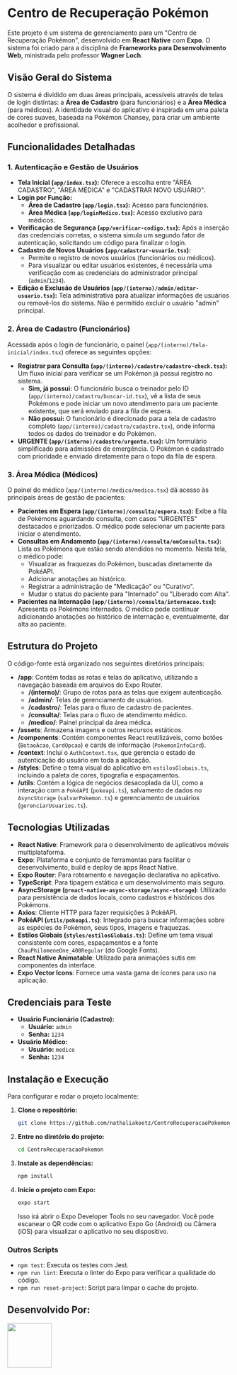 # Centro de Recuperação Pokémon

Este projeto é um sistema de gerenciamento para um "Centro de Recuperação Pokémon", desenvolvido em **React Native** com **Expo**. O sistema foi criado para a disciplina de **Frameworks para Desenvolvimento Web**, ministrada pelo professor **Wagner Loch**.

## Visão Geral do Sistema

O sistema é dividido em duas áreas principais, acessíveis através de telas de login distintas: a **Área de Cadastro** (para funcionários) e a **Área Médica** (para médicos). A identidade visual do aplicativo é inspirada em uma paleta de cores suaves, baseada na Pokémon Chansey, para criar um ambiente acolhedor e profissional.

## Funcionalidades Detalhadas

### 1\. Autenticação e Gestão de Usuários

  * **Tela Inicial (`app/index.tsx`):** Oferece a escolha entre "ÁREA CADASTRO", "ÁREA MÉDICA" e "CADASTRAR NOVO USUÁRIO".
  * **Login por Função:**
      * **Área de Cadastro (`app/login.tsx`):** Acesso para funcionários.
      * **Área Médica (`app/loginMedico.tsx`):** Acesso exclusivo para médicos.
  * **Verificação de Segurança (`app/verificar-codigo.tsx`):** Após a inserção das credenciais corretas, o sistema simula um segundo fator de autenticação, solicitando um código para finalizar o login.
  * **Cadastro de Novos Usuários (`app/cadastrar-usuario.tsx`):**
      * Permite o registro de novos usuários (funcionários ou médicos).
      * Para visualizar ou editar usuários existentes, é necessária uma verificação com as credenciais do administrador principal (`admin`/`1234`).
  * **Edição e Exclusão de Usuários (`app/(interno)/admin/editar-usuario.tsx`):** Tela administrativa para atualizar informações de usuários ou removê-los do sistema. Não é permitido excluir o usuário "admin" principal.

### 2\. Área de Cadastro (Funcionários)

Acessada após o login de funcionário, o painel (`app/(interno)/tela-inicial/index.tsx`) oferece as seguintes opções:

  * **Registrar para Consulta (`app/(interno)/cadastro/cadastro-check.tsx`):** Um fluxo inicial para verificar se um Pokémon já possui registro no sistema.
      * **Sim, já possui:** O funcionário busca o treinador pelo ID (`app/(interno)/cadastro/buscar-id.tsx`), vê a lista de seus Pokémons e pode iniciar um novo atendimento para um paciente existente, que será enviado para a fila de espera.
      * **Não possui:** O funcionário é direcionado para a tela de cadastro completo (`app/(interno)/cadastro/cadastro.tsx`), onde informa todos os dados do treinador e do Pokémon.
  * **URGENTE (`app/(interno)/cadastro/urgente.tsx`):** Um formulário simplificado para admissões de emergência. O Pokémon é cadastrado com prioridade e enviado diretamente para o topo da fila de espera.

### 3\. Área Médica (Médicos)

O painel do médico (`app/(interno)/medico/medico.tsx`) dá acesso às principais áreas de gestão de pacientes:

  * **Pacientes em Espera (`app/(interno)/consulta/espera.tsx`):** Exibe a fila de Pokémons aguardando consulta, com casos "URGENTES" destacados e priorizados. O médico pode selecionar um paciente para iniciar o atendimento.
  * **Consultas em Andamento (`app/(interno)/consulta/emConsulta.tsx`):** Lista os Pokémons que estão sendo atendidos no momento. Nesta tela, o médico pode:
      * Visualizar as fraquezas do Pokémon, buscadas diretamente da PokéAPI.
      * Adicionar anotações ao histórico.
      * Registrar a administração de "Medicação" ou "Curativo".
      * Mudar o status do paciente para "Internado" ou "Liberado com Alta".
  * **Pacientes na Internação (`app/(interno)/consulta/internacao.tsx`):** Apresenta os Pokémons internados. O médico pode continuar adicionando anotações ao histórico de internação e, eventualmente, dar alta ao paciente.

## Estrutura do Projeto

O código-fonte está organizado nos seguintes diretórios principais:

  * **/app**: Contém todas as rotas e telas do aplicativo, utilizando a navegação baseada em arquivos do Expo Router.
      * **/(interno)/**: Grupo de rotas para as telas que exigem autenticação.
      * **/admin/**: Telas de gerenciamento de usuários.
      * **/cadastro/**: Telas para o fluxo de cadastro de pacientes.
      * **/consulta/**: Telas para o fluxo de atendimento médico.
      * **/medico/**: Painel principal da área médica.
  * **/assets**: Armazena imagens e outros recursos estáticos.
  * **/components**: Contém componentes React reutilizáveis, como botões (`BotaoAcao`, `CardOpcao`) e cards de informação (`PokemonInfoCard`).
  * **/context**: Inclui o `AuthContext.tsx`, que gerencia o estado de autenticação do usuário em toda a aplicação.
  * **/styles**: Define o tema visual do aplicativo em `estilosGlobais.ts`, incluindo a paleta de cores, tipografia e espaçamentos.
  * **/utils**: Contém a lógica de negócios desacoplada da UI, como a interação com a `PokéAPI` (`pokeapi.ts`), salvamento de dados no `AsyncStorage` (`salvarPokemon.ts`) e gerenciamento de usuários (`gerenciarUsuarios.ts`).

## Tecnologias Utilizadas

  * **React Native**: Framework para o desenvolvimento de aplicativos móveis multiplataforma.
  * **Expo**: Plataforma e conjunto de ferramentas para facilitar o desenvolvimento, build e deploy de apps React Native.
  * **Expo Router**: Para roteamento e navegação declarativa no aplicativo.
  * **TypeScript**: Para tipagem estática e um desenvolvimento mais seguro.
  * **AsyncStorage (`@react-native-async-storage/async-storage`)**: Utilizado para persistência de dados locais, como cadastros e históricos dos Pokémons.
  * **Axios**: Cliente HTTP para fazer requisições à PokéAPI.
  * **PokéAPI (`utils/pokeapi.ts`)**: Integrado para buscar informações sobre as espécies de Pokémon, seus tipos, imagens e fraquezas.
  * **Estilos Globais (`styles/estilosGlobais.ts`)**: Define um tema visual consistente com cores, espaçamentos e a fonte `ChauPhilomeneOne_400Regular` (do Google Fonts).
  * **React Native Animatable**: Utilizado para animações sutis em componentes da interface.
  * **Expo Vector Icons**: Fornece uma vasta gama de ícones para uso na aplicação.

## Credenciais para Teste

  * **Usuário Funcionário (Cadastro):**
      * **Usuário:** `admin`
      * **Senha:** `1234`
  * **Usuário Médico:**
      * **Usuário:** `medico`
      * **Senha:** `1234`

## Instalação e Execução

Para configurar e rodar o projeto localmente:

1.  **Clone o repositório:**
    ```bash
    git clone https://github.com/nathaliakoetz/CentroRecuperacaoPokemon.git
    ```
2.  **Entre no diretório do projeto:**
    ```bash
    cd CentroRecuperacaoPokemon
    ```
3.  **Instale as dependências:**
    ```bash
    npm install
    ```
4.  **Inicie o projeto com Expo:**
    ```bash
    expo start
    ```
    Isso irá abrir o Expo Developer Tools no seu navegador. Você pode escanear o QR code com o aplicativo Expo Go (Android) ou Câmera (iOS) para visualizar o aplicativo no seu dispositivo.

### Outros Scripts

  * `npm test`: Executa os testes com Jest.
  * `npm run lint`: Executa o linter do Expo para verificar a qualidade do código.
  * `npm run reset-project`: Script para limpar o cache do projeto.

## Desenvolvido Por:

<a href="https://github.com/nathaliakoetz"><img src="https://github.com/nathaliakoetz.png" width="100" height="100"></a>
